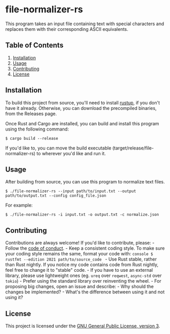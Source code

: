 # file-normalizer-rs

This program takes an input file containing text with special characters and replaces them with their corresponding ASCII equivalents.

## Table of Contents

1.  [Installation](#installation)
2.  [Usage](#usage)
3.  [Contributing](#contributing)
4.  [License](#license)

## Installation

To build this project from source, you'll need to install [rustup](https://rustup.rs/), if you don't have it already. Otherwise, you can download the precompiled binaries, from the Releases page.

Once Rust and Cargo are installed, you can build and install this program using the following command:

```console
$ cargo build --release
```

If you'd like to, you can move the build executable (target/release/file-normalizer-rs) to wherever you'd like and run it.

## Usage

After building from source, you can use this program to normalize text files.

```console
$ ./file-normalizer-rs --input path/to/input.txt --output path/to/output.txt --config config_file.json
```

 For example:

```console
$ ./file-normalizer-rs -i input.txt -o output.txt -c normalize.json
```

## Contributing

Contributions are always welcome! If you'd like to contribute, please:
    - Follow the [code of conduct](CODE_OF_CONDUCT.md).
    - Keep a consistent coding style. To make sure your coding style remains the same, format your code with:
    ```console
    $ rustfmt --edition 2021 path/to/source_code
    ```
    - Use Rust stable, rather than Rust nightly. If you notice my code contains code from Rust nightly,
    feel free to change it to "stable" code.
    - If you have to use an external library, please use lightweight ones
    (eg. `ureq` over `reqwest`, `async-std` over `tokio`)
    - Prefer using the standard library over reinventing the wheel.
    - For proposing big changes, open an issue and describe:
        - Why should the changes be implemented?
        - What's the difference between using it and not using it?

## License

This project is licensed under the [GNU General Public License, version 3](LICENSE.md).
